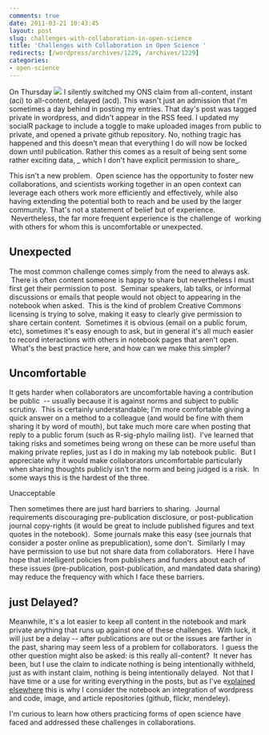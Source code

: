 ```yaml
---
comments: true
date: 2011-03-21 10:43:45
layout: post
slug: challenges-with-collaboration-in-open-science
title: 'Challenges with Collaboration in Open Science '
redirects: [/wordpress/archives/1229, /archives/1229]
categories:
- open-science
---
```


On Thursday ![](http://onsclaims.wikispaces.com/file/view/ons-acd2.png/61358142/ons-acd2.png) I silently switched my ONS claim from all-content, instant (aci) to all-content, delayed (acd).  This wasn't just an admission that I'm sometimes a day behind in posting my entries. That day's post was tagged private in wordpress, and didn't appear in the RSS feed.  I updated my socialR package to include a toggle to make uploaded images from public to private, and opened a private github repository.  No, nothing tragic has happened and this doesn't mean that everything I do will now be locked down until publication.  Rather this comes as a result of being sent some rather exciting data, _ which I don't have explicit permission to share_.

This isn't a new problem.  Open science has the opportunity to foster new collaborations, and scientists working together in an open context can leverage each others work more efficiently and effectively, while also having extending the potential both to reach and be used by the larger community. That's not a statement of belief but of experience.  Nevertheless, the far more frequent experience is the challenge of  working with others for whom this is uncomfortable or unexpected.


## Unexpected


The most common challenge comes simply from the need to always ask.  There is often content someone is happy to share but nevertheless I must first get their permission to post.  Seminar speakers, lab talks, or informal discussions or emails that people would not object to appearing in the notebook when asked.  This is the kind of problem Creative Commons licensing is trying to solve, making it easy to clearly give permission to share certain content.  Sometimes it is obvious (email on a public forum, etc), sometimes it's easy enough to ask, but in general it's all much easier to record interactions with others in notebook pages that aren't open.  What's the best practice here, and how can we make this simpler?


## Uncomfortable


It gets harder when collaborators are uncomfortable having a contribution be public  -- usually because it is against norms and subject to public scrutiny.  This is certainly understandable; I'm more comfortable giving a quick answer on a method to a colleague (and would be fine with them sharing it by word of mouth), but take much more care when posting that reply to a public forum (such as R-sig-phylo mailing list).  I've learned that taking risks and sometimes being wrong on these can be more useful than making private replies, just as I do in making my lab notebook public.  But I appreciate why it would make collaborators uncomfortable particularly when sharing thoughts publicly isn't the norm and being judged is a risk.  In some ways this is the hardest of the three.

Unacceptable

Then sometimes there are just hard barriers to sharing.  Journal requirements discouraging pre-publication disclosure, or post-publication journal copy-rights (it would be great to include published figures and text quotes in the notebook).  Some journals make this easy (see journals that consider a poster online as prepublication), some don't.  Similarly I may have permission to use but not share data from collaborators.  Here I have hope that intelligent policies from publishers and funders about each of these issues (pre-publication, post-publication, and mandated data sharing) may reduce the frequency with which I face these barriers.


## just Delayed?


Meanwhile, it's a lot easier to keep all content in the notebook and mark private anything that runs up against one of these challenges.  With luck, it will just be a delay -- after publications are out or the issues are farther in the past, sharing may seem less of a problem for collaborators.  I guess the other question might also be asked: is this really all-content?  It never has been, but I use the claim to indicate nothing is being intentionally withheld, just as with instant claim, nothing is being intentionally delayed.  Not that I have time or a use for writing everything in the posts, but as I've e[xplained elsewhere](http://www.carlboettiger.info/archives/211) this is why I consider the notebook an integration of wordpress and code, image, and article repositories (github, flickr, mendeley).



I'm curious to learn how others practicing forms of open science have faced and addressed these challenges in collaborations.
